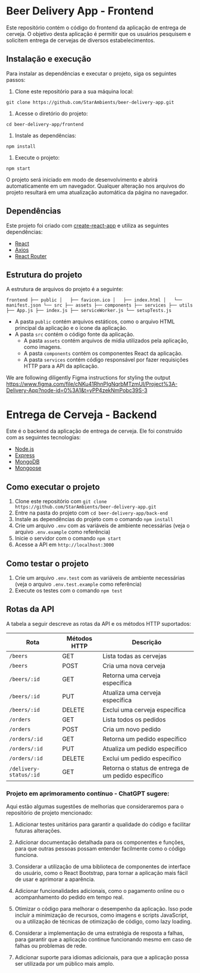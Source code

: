 Beer Delivery App - Frontend
============================

Este repositório contém o código do frontend da aplicação de entrega de cerveja. O objetivo desta aplicação é permitir que os usuários pesquisem e solicitem entrega de cervejas de diversos estabelecimentos.

Instalação e execução
---------------------

Para instalar as dependências e executar o projeto, siga os seguintes passos:

1.  Clone este repositório para a sua máquina local:

`git clone https://github.com/StarAmbients/beer-delivery-app.git`

1.  Acesse o diretório do projeto:

`cd beer-delivery-app/frontend`

1.  Instale as dependências:

```shell
npm install
```

1.  Execute o projeto:

`npm start`

O projeto será iniciado em modo de desenvolvimento e abrirá automaticamente em um navegador. Qualquer alteração nos arquivos do projeto resultará em uma atualização automática da página no navegador.

Dependências
------------

Este projeto foi criado com [create-react-app](https://github.com/facebook/create-react-app) e utiliza as seguintes dependências:

-   [React](https://reactjs.org/)
-   [Axios](https://github.com/axios/axios)
-   [React Router](https://reactrouter.com/)

Estrutura do projeto
--------------------

A estrutura de arquivos do projeto é a seguinte:

`frontend
├── public
│   ├── favicon.ico
│   ├── index.html
│   └── manifest.json
└── src
    ├── assets
    ├── components
    ├── services
    ├── utils
    ├── App.js
    ├── index.js
    ├── serviceWorker.js
    └── setupTests.js`

-   A pasta `public` contém arquivos estáticos, como o arquivo HTML principal da aplicação e o ícone da aplicação.
-   A pasta `src` contém o código fonte da aplicação.
    -   A pasta `assets` contém arquivos de mídia utilizados pela aplicação, como imagens.
    -   A pasta `components` contém os componentes React da aplicação.
    -   A pasta `services` contém código responsável por fazer requisições HTTP para a API da aplicação.

<!-- Olá, Tryber!
Esse é apenas um arquivo inicial para o README do seu projeto.
É essencial que você preencha esse documento por conta própria, ok?
Não deixe de usar nossas dicas de escrita de README de projetos, e deixe sua criatividade brilhar!
:warning: IMPORTANTE: você precisa deixar nítido:
- quais arquivos/pastas foram desenvolvidos por você; 
- quais arquivos/pastas foram desenvolvidos por outra pessoa estudante;
- quais arquivos/pastas foram desenvolvidos pela Trybe.
-->
We are following diligently Figma instructions for styling the output
https://www.figma.com/file/cNKu41RhnPIgNqrbMTzmUI/Project%3A-Delivery-App?node-id=0%3A1&t=yPP4zekNmPobc39S-3

Entrega de Cerveja - Backend
============================

Este é o backend da aplicação de entrega de cerveja. Ele foi construído com as seguintes tecnologias:

-   [Node.js](https://nodejs.org)
-   [Express](https://expressjs.com)
-   [MongoDB](https://www.mongodb.com)
-   [Mongoose](https://mongoosejs.com)

Como executar o projeto
-----------------------

1.  Clone este repositório com `git clone https://github.com/StarAmbients/beer-delivery-app.git`
2.  Entre na pasta do projeto com `cd beer-delivery-app/back-end`
3.  Instale as dependências do projeto com o comando `npm install`
4.  Crie um arquivo `.env` com as variáveis de ambiente necessárias (veja o arquivo `.env.example` como referência)
5.  Inicie o servidor com o comando `npm start`
6.  Acesse a API em `http://localhost:3000`

Como testar o projeto
---------------------

1.  Crie um arquivo `.env.test` com as variáveis de ambiente necessárias (veja o arquivo `.env.test.example` como referência)
2.  Execute os testes com o comando `npm test`

Rotas da API
------------

A tabela a seguir descreve as rotas da API e os métodos HTTP suportados:

| Rota | Métodos HTTP | Descrição |
| --- | --- | --- |
| `/beers` | GET | Lista todas as cervejas |
| `/beers` | POST | Cria uma nova cerveja |
| `/beers/:id` | GET | Retorna uma cerveja específica |
| `/beers/:id` | PUT | Atualiza uma cerveja específica |
| `/beers/:id` | DELETE | Exclui uma cerveja específica |
| `/orders` | GET | Lista todos os pedidos |
| `/orders` | POST | Cria um novo pedido |
| `/orders/:id` | GET | Retorna um pedido específico |
| `/orders/:id` | PUT | Atualiza um pedido específico |
| `/orders/:id` | DELETE | Exclui um pedido específico |
| `/delivery-status/:id` | GET | Retorna o status de entrega de um pedido específico |


### Projeto em aprimoramento contínuo - ChatGPT sugere:

Aqui estão algumas sugestões de melhorias que consideraremos para o repositório de projeto mencionado:

1.  Adicionar testes unitários para garantir a qualidade do código e facilitar futuras alterações.

2.  Adicionar documentação detalhada para os componentes e funções, para que outras pessoas possam entender facilmente como o código funciona.

3.  Considerar a utilização de uma biblioteca de componentes de interface do usuário, como o React Bootstrap, para tornar a aplicação mais fácil de usar e aprimorar a aparência.

4.  Adicionar funcionalidades adicionais, como o pagamento online ou o acompanhamento do pedido em tempo real.

5.  Otimizar o código para melhorar o desempenho da aplicação. Isso pode incluir a minimização de recursos, como imagens e scripts JavaScript, ou a utilização de técnicas de otimização de código, como lazy loading.

6.  Considerar a implementação de uma estratégia de resposta a falhas, para garantir que a aplicação continue funcionando mesmo em caso de falhas ou problemas de rede.

7.  Adicionar suporte para idiomas adicionais, para que a aplicação possa ser utilizada por um público mais amplo.